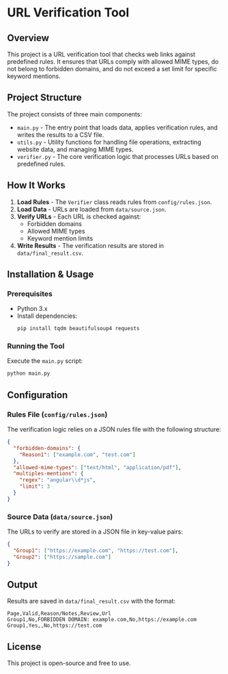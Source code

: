 # URL Verification Tool

## Overview
This project is a URL verification tool that checks web links against predefined rules. It ensures that URLs comply with allowed MIME types, do not belong to forbidden domains, and do not exceed a set limit for specific keyword mentions.

## Project Structure
The project consists of three main components:

- `main.py` - The entry point that loads data, applies verification rules, and writes the results to a CSV file.
- `utils.py` - Utility functions for handling file operations, extracting website data, and managing MIME types.
- `verifier.py` - The core verification logic that processes URLs based on predefined rules.

## How It Works
1. **Load Rules** - The `Verifier` class reads rules from `config/rules.json`.
2. **Load Data** - URLs are loaded from `data/source.json`.
3. **Verify URLs** - Each URL is checked against:
   - Forbidden domains
   - Allowed MIME types
   - Keyword mention limits
4. **Write Results** - The verification results are stored in `data/final_result.csv`.

## Installation & Usage
### Prerequisites
- Python 3.x
- Install dependencies:
  ```sh
  pip install tqdm beautifulsoup4 requests
  ```

### Running the Tool
Execute the `main.py` script:
```sh
python main.py
```

## Configuration
### Rules File (`config/rules.json`)
The verification logic relies on a JSON rules file with the following structure:
```json
{
  "forbidden-domains": {
    "Reason1": ["example.com", "test.com"]
  },
  "allowed-mime-types": ["text/html", "application/pdf"],
  "multiples-mentions": {
    "regex": "angular\\d*js",
    "limit": 3
  }
}
```

### Source Data (`data/source.json`)
The URLs to verify are stored in a JSON file in key-value pairs:
```json
{
  "Group1": ["https://example.com", "https://test.com"],
  "Group2": ["https://sample.com"]
}
```

## Output
Results are saved in `data/final_result.csv` with the format:
```
Page,Valid,Reason/Notes,Review,Url
Group1,No,FORBIDDEN DOMAIN: example.com,No,https://example.com
Group1,Yes,,No,https://test.com
```

## License
This project is open-source and free to use.

